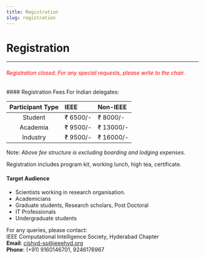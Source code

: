 ```yaml
---
title: Registration
slug: registration
---
```

# Registration
---
<h5 style="font-weight: 400; color: red; padding-bottom: 10px;">Registration closed. For any special requests, please write to the chair.</h5>
#### Registration Fees
For Indian delegates:  
  
| Participant Type | IEEE     | Non-IEEE  |
| :--------------: | :------- | :-------- |
| Student          | ₹ 6500/- | ₹ 8000/-  |
| Academia         | ₹ 9500/- | ₹ 13000/- |
| Industry         | ₹ 9500/- | ₹ 16000/- |
  
Note: *Above fee structure is excluding boarding and lodging expenses.*  
  
Registration includes program kit, working lunch, high tea, certificate.  
  
#### Target Audience  
* Scientists working in research organisation.
* Academicians
* Graduate students, Research scholars, Post Doctoral
* IT Professionals
* Undergraduate students
  
For any queries, please contact:  
IEEE Computational Intelligence Society, Hyderabad Chapter  
**Email**: cishyd-ss@ieeehyd.org  
**Phone**: (+91) 9160146701, 9246176967
